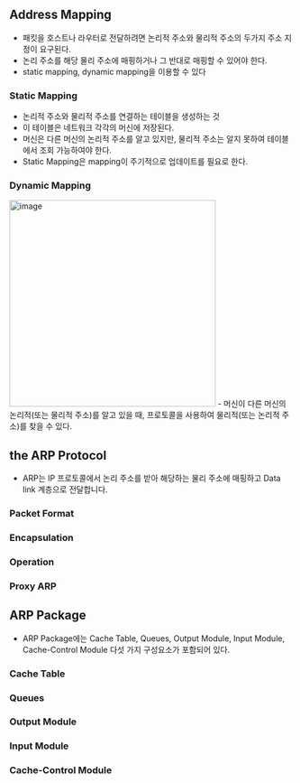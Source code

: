 ## Address Mapping
- 패킷을 호스트나 라우터로 전달하려면 논리적 주소와 물리적 주소의 두가지 주소 지정이 요구된다.
- 논리 주소를 해당 물리 주소에 매핑하거나 그 반대로 매핑할 수 있어야 한다.
- static mapping, dynamic mapping을 이용할 수 있다

### Static Mapping
- 논리적 주소와 물리적 주소를 연결하는 테이블을 생성하는 것
- 이 테이블은 네트워크 각각의 머신에 저장된다.
- 머신은 다른 머신의 논리적 주소를 알고 있지만, 물리적 주소는 알지 못하여 테이블에서 조회 가능하여야 한다.
- Static Mapping은 mapping이 주기적으로 업데이트를 필요로 한다.

### Dynamic Mapping
<img width="366" alt="image" src="https://user-images.githubusercontent.com/110087065/209656082-bd042671-2ea7-4814-ad82-d853f16aa4a6.png">
- 머신이 다른 머신의 논리적(또는 물리적 주소)를 알고 있을 때, 프로토콜을 사용하여 물리적(또는 논리적 주소)를 찾을 수 있다.


## the ARP Protocol
- ARP는 IP 프로토콜에서 논리 주소를 받아 해당하는 물리 주소에 매핑하고 Data link 계층으로 전달합니다.

### Packet Format
### Encapsulation
### Operation
### Proxy ARP


## ARP Package
- ARP Package에는 Cache Table, Queues, Output Module, Input Module, Cache-Control Module 다섯 가지 구성요소가 포함되어 있다.

### Cache Table
### Queues
### Output Module
### Input Module
### Cache-Control Module
